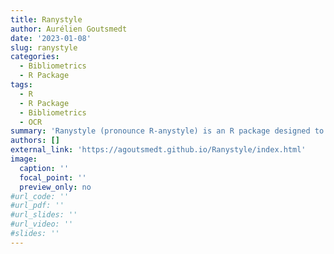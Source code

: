 ```yaml
---
title: Ranystyle
author: Aurélien Goutsmedt
date: '2023-01-08'
slug: ranystyle
categories:
  - Bibliometrics
  - R Package
tags:
  - R
  - R Package
  - Bibliometrics
  - OCR
summary: 'Ranystyle (pronounce R-anystyle) is an R package designed to automate the extraction, parsing, and cleaning of bibliographic references from PDF and text documents as well as vector of references stored in an R object. Utilizing the power of the ‘anystyle’ Ruby gem, it segments references and converts them into structured formats suitable for analysis and use.'
authors: []
external_link: 'https://agoutsmedt.github.io/Ranystyle/index.html'
image:
  caption: ''
  focal_point: ''
  preview_only: no
#url_code: ''
#url_pdf: ''
#url_slides: ''
#url_video: ''
#slides: ''
---
```

